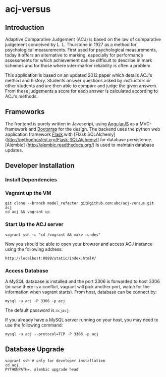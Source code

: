 acj-versus
==========

Introduction
------------
Adaptive Comparative Judgement (ACJ) is based on the law of comparative judgement conceived by L. L. Thurstone in 1927 as a method for psychological measurements.
First used for psychological measurements, today it offers an alternative to marking, especially for performance assessments for which achievement can be difficult to describe in mark schemes and for those where inter-marker reliability is often a problem.

This application is based on an updated 2012 paper which details ACJ's method and history.
Students answer questions asked by instructors or other students and are then able to compare and judge the given answers. From these judgements a score for each answer is calculated according to ACJ's methods.


Frameworks
----------
The frontend is purely written in Javascript, using [AngularJS](http://angularjs.org/) as a MVC-framework and [Bootstrap](http://getbootstrap.com/) for the design.
The backend uses the python web application framework [Flask](http://flask.pocoo.org/) with [Flask SQLAlchemy](http://pythonhosted.org/Flask-SQLAlchemy/] for database persistence.
[Alembic] (http://alembic.readthedocs.org/) is used to maintain database updates.

Developer Installation
----------------------

### Install Dependencies

### Vagrant up the VM

	git clone --branch model_refactor git@github.com:ubc/acj-versus.git acj 
	cd acj && vagrant up
	
### Start Up the ACJ server

	vagrant ssh -c "cd /vagrant && make rundev"
	
Now you should be able to open your browser and access ACJ instance using the following address:

	http://localhost:8080/static/index.html#/
	
### Access Database

A MySQL database is installed and the port 3306 is forwarded to host 3306 (in case there is a conflict, vagrant will pick another port, watch for the information when vagrant starts). From host, database can be connect by:

	mysql -u acj -P 3306 -p acj
	
The default password is `acjacj`

If you already have a MySQL server running on your host, you may need to use the following command:

	mysql -u acj --protocol=TCP -P 3306 -p acj


Database Upgrade
----------------

    vagrant ssh # only for developer installation
    cd acj
    PYTHONPATH=. alembic upgrade head
